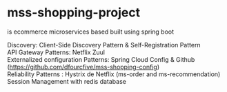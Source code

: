 # mss-shopping-project
 is ecommerce microservices based built using spring boot 
 
Discovery: Client-Side Discovery Pattern & Self-Registration Pattern  
API Gateway Patterns: Netflix Zuul  
Externalized configuration Patterns: Spring Cloud Config & Github (https://github.com/dfourcfive/mss-shopping-config)    
Reliability Patterns : Hystrix de Netflix  (ms-order and ms-recommendation)  
Session Management with redis database  
